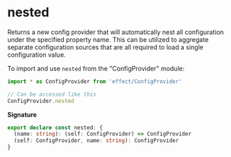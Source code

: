 # nested

Returns a new config provider that will automatically nest all
configuration under the specified property name. This can be utilized to
aggregate separate configuration sources that are all required to load a
single configuration value.

To import and use `nested` from the "ConfigProvider" module:

```ts
import * as ConfigProvider from 'effect/ConfigProvider'

// Can be accessed like this
ConfigProvider.nested
```

**Signature**

```ts
export declare const nested: {
  (name: string): (self: ConfigProvider) => ConfigProvider
  (self: ConfigProvider, name: string): ConfigProvider
}
```
